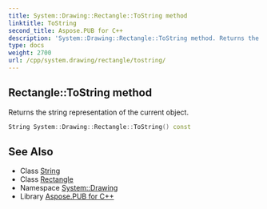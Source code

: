 ```yaml
---
title: System::Drawing::Rectangle::ToString method
linktitle: ToString
second_title: Aspose.PUB for C++
description: 'System::Drawing::Rectangle::ToString method. Returns the string representation of the current object in C++.'
type: docs
weight: 2700
url: /cpp/system.drawing/rectangle/tostring/
---
```

## Rectangle::ToString method


Returns the string representation of the current object.

```cpp
String System::Drawing::Rectangle::ToString() const
```

## See Also

* Class [String](../../../system/string/)
* Class [Rectangle](../)
* Namespace [System::Drawing](../../)
* Library [Aspose.PUB for C++](../../../)
